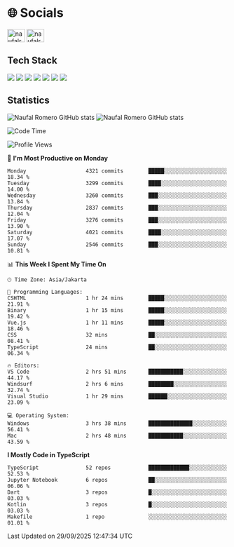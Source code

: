 <h1 align="">🌐 Socials</h1>
<p align="left">
<a href="https://linkedin.com/in/naufal-romero-putra-pratama-9ab816177/" target="blank"><img align="center" src="https://raw.githubusercontent.com/rahuldkjain/github-profile-readme-generator/master/src/images/icons/Social/linked-in-alt.svg" alt="naufalromero" height="30" width="40" /></a>
<a href="https://instagram.com/naufalromero" target="blank"><img align="center" src="https://raw.githubusercontent.com/rahuldkjain/github-profile-readme-generator/master/src/images/icons/Social/instagram.svg" alt="naufalromero" height="30" width="40" /></a>
</p>


<h2 align="">Tech Stack</h2>
<div align="">
  <img src="https://img.shields.io/badge/next.js-000000?style=for-the-badge&logo=nextdotjs&logoColor=white"/>
 <img src="https://img.shields.io/badge/typescript-%23007ACC.svg?style=for-the-badge&logo=typescript&logoColor=white"/>
 <img src="https://img.shields.io/badge/react-%2320232a.svg?style=for-the-badge&logo=react&logoColor=%2361DAFB"/>
 <img src="https://img.shields.io/badge/tailwindcss-%2338B2AC.svg?style=for-the-badge&logo=tailwind-css&logoColor=white"/>
 <img src="https://img.shields.io/badge/Prisma-3982CE?style=for-the-badge&logo=Prisma&logoColor=white"/>
 <img src="https://img.shields.io/badge/javascript-%23323330.svg?style=for-the-badge&logo=javascript&logoColor=%23F7DF1E"/>
 <img src="https://img.shields.io/badge/java-%23ED8B00.svg?style=for-the-badge&logo=openjdk&logoColor=white"/>
</div>


<h2 align="">Statistics</h2>
<div align="">
<img src="https://github-readme-stats-xi-nine-74.vercel.app/api?username=romves&show_icons=true&theme=tokyonight&include_all_commits=true&count_private=true" alt="Naufal Romero GitHub stats"/>
<img src="https://github-readme-stats-xi-nine-74.vercel.app/api/top-langs/?username=romves&theme=tokyonight&hide_border=false&include_all_commits=true&count_private=true&layout=compact" alt="Naufal Romero GitHub stats"/>
</div>

<!--START_SECTION:waka-->
![Code Time](http://img.shields.io/badge/Code%20Time-2%2C944%20hrs%205%20mins-blue)

![Profile Views](http://img.shields.io/badge/Profile%20Views-0-blue)

📅 **I'm Most Productive on Monday** 

```text
Monday                   4321 commits        █████░░░░░░░░░░░░░░░░░░░░   18.34 % 
Tuesday                  3299 commits        ████░░░░░░░░░░░░░░░░░░░░░   14.00 % 
Wednesday                3260 commits        ███░░░░░░░░░░░░░░░░░░░░░░   13.84 % 
Thursday                 2837 commits        ███░░░░░░░░░░░░░░░░░░░░░░   12.04 % 
Friday                   3276 commits        ███░░░░░░░░░░░░░░░░░░░░░░   13.90 % 
Saturday                 4021 commits        ████░░░░░░░░░░░░░░░░░░░░░   17.07 % 
Sunday                   2546 commits        ███░░░░░░░░░░░░░░░░░░░░░░   10.81 % 
```


📊 **This Week I Spent My Time On** 

```text
🕑︎ Time Zone: Asia/Jakarta

💬 Programming Languages: 
CSHTML                   1 hr 24 mins        █████░░░░░░░░░░░░░░░░░░░░   21.91 % 
Binary                   1 hr 15 mins        █████░░░░░░░░░░░░░░░░░░░░   19.42 % 
Vue.js                   1 hr 11 mins        █████░░░░░░░░░░░░░░░░░░░░   18.46 % 
CSS                      32 mins             ██░░░░░░░░░░░░░░░░░░░░░░░   08.41 % 
TypeScript               24 mins             ██░░░░░░░░░░░░░░░░░░░░░░░   06.34 % 

🔥 Editors: 
VS Code                  2 hrs 51 mins       ███████████░░░░░░░░░░░░░░   44.17 % 
Windsurf                 2 hrs 6 mins        ████████░░░░░░░░░░░░░░░░░   32.74 % 
Visual Studio            1 hr 29 mins        ██████░░░░░░░░░░░░░░░░░░░   23.09 % 

💻 Operating System: 
Windows                  3 hrs 38 mins       ██████████████░░░░░░░░░░░   56.41 % 
Mac                      2 hrs 48 mins       ███████████░░░░░░░░░░░░░░   43.59 % 
```

**I Mostly Code in TypeScript** 

```text
TypeScript               52 repos            █████████████░░░░░░░░░░░░   52.53 % 
Jupyter Notebook         6 repos             ██░░░░░░░░░░░░░░░░░░░░░░░   06.06 % 
Dart                     3 repos             █░░░░░░░░░░░░░░░░░░░░░░░░   03.03 % 
Kotlin                   3 repos             █░░░░░░░░░░░░░░░░░░░░░░░░   03.03 % 
Makefile                 1 repo              ░░░░░░░░░░░░░░░░░░░░░░░░░   01.01 % 
```




 Last Updated on 29/09/2025 12:47:34 UTC
<!--END_SECTION:waka-->
